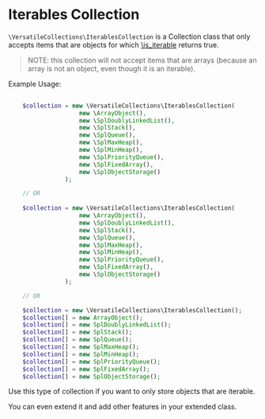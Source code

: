# Iterables Collection

`\VersatileCollections\IterablesCollection` is a Collection class that only accepts
items that are objects for which [\is_iterable](https://www.php.net/manual/en/function.is-iterable) returns true.

>NOTE: this collection will not accept items that are arrays (because an array is not an object, even though it is an iterable).

Example Usage:

```php
    
    $collection = new \VersatileCollections\IterablesCollection(
                    new \ArrayObject(),
                    new \SplDoublyLinkedList(),
                    new \SplStack(),
                    new \SplQueue(),
                    new \SplMaxHeap(),
                    new \SplMinHeap(),
                    new \SplPriorityQueue(),
                    new \SplFixedArray(),
                    new \SplObjectStorage()
                );

    // OR
    
    $collection = new \VersatileCollections\IterablesCollection(
                    new \ArrayObject(),
                    new \SplDoublyLinkedList(),
                    new \SplStack(),
                    new \SplQueue(),
                    new \SplMaxHeap(),
                    new \SplMinHeap(),
                    new \SplPriorityQueue(),
                    new \SplFixedArray(),
                    new \SplObjectStorage()
                );

    // OR

    $collection = new \VersatileCollections\IterablesCollection();
    $collection[] = new ArrayObject();
    $collection[] = new SplDoublyLinkedList();
    $collection[] = new SplStack();
    $collection[] = new SplQueue();
    $collection[] = new SplMaxHeap();
    $collection[] = new SplMinHeap();
    $collection[] = new SplPriorityQueue();
    $collection[] = new SplFixedArray();
    $collection[] = new SplObjectStorage();
```

Use this type of collection if you want to only store objects that are iterable. 

You can even extend it and add other features in your extended class. 
